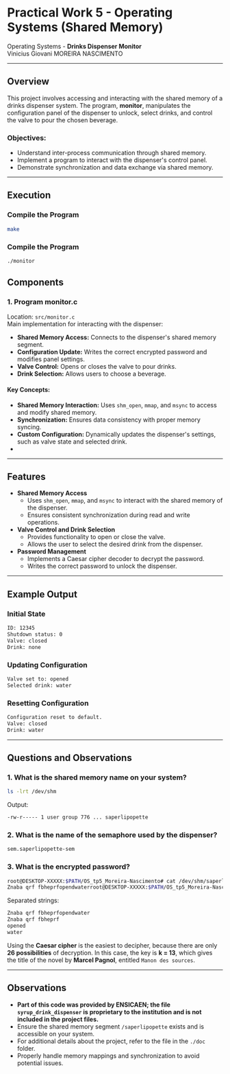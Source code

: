 # Practical Work 5 - Operating Systems (Shared Memory)
Operating Systems - **Drinks Dispenser Monitor**  
Vinicius Giovani MOREIRA NASCIMENTO  

---

## Overview
This project involves accessing and interacting with the shared memory of a drinks dispenser system. The program, **monitor**, manipulates the configuration panel of the dispenser to unlock, select drinks, and control the valve to pour the chosen beverage.

### Objectives:
- Understand inter-process communication through shared memory.
- Implement a program to interact with the dispenser's control panel.
- Demonstrate synchronization and data exchange via shared memory.

---

## Execution

### Compile the Program
```bash
make
```

### Compile the Program
```bash
./monitor
```

## Components

### 1. Program **monitor.c**
Location: `src/monitor.c`  
Main implementation for interacting with the dispenser:

- **Shared Memory Access:** Connects to the dispenser's shared memory segment.
- **Configuration Update:** Writes the correct encrypted password and modifies panel settings.
- **Valve Control:** Opens or closes the valve to pour drinks.
- **Drink Selection:** Allows users to choose a beverage.

#### Key Concepts:
- **Shared Memory Interaction:** Uses `shm_open`, `mmap`, and `msync` to access and modify shared memory.
- **Synchronization:** Ensures data consistency with proper memory syncing.
- **Custom Configuration:** Dynamically updates the dispenser's settings, such as valve state and selected drink.
- 

---

## Features
- **Shared Memory Access**
    - Uses `shm_open`, `mmap`, and `msync` to interact with the shared memory of the dispenser.
    - Ensures consistent synchronization during read and write operations.
- **Valve Control and Drink Selection**
    - Provides functionality to open or close the valve.
    - Allows the user to select the desired drink from the dispenser.
- **Password Management**
    - Implements a Caesar cipher decoder to decrypt the password.
    - Writes the correct password to unlock the dispenser.

---

## Example Output

### Initial State
```bash
ID: 12345
Shutdown status: 0
Valve: closed
Drink: none
```

### Updating Configuration
```bash
Valve set to: opened
Selected drink: water
```

### Resetting Configuration
```bash
Configuration reset to default.
Valve: closed
Drink: water
```

---

## Questions and Observations

### 1. What is the shared memory name on your system?
```bash
ls -lrt /dev/shm
```
Output:
```bash
-rw-r----- 1 user group 776 ... saperlipopette
```

### 2. What is the name of the semaphore used by the dispenser?
```bash
sem.saperlipopette-sem
```

### 3. What is the encrypted password?
```bash
root@DESKTOP-XXXXX:$PATH/OS_tp5_Moreira-Nascimento# cat /dev/shm/saperlipopette
Znaba qrf fbheprfopendwaterroot@DESKTOP-XXXXX:$PATH/OS_tp5_Moreira-Nascimento#
```
Separated strings:

```bash
Znaba qrf fbheprfopendwater
Znaba qrf fbheprf 
opened
water
```

Using the **Caesar cipher** is the easiest to decipher, because there are only **26 possibilities** of decryption. In this case, the key is **k = 13**, which gives the title of the novel by **Marcel Pagnol**, entitled `Manon des sources`.

---

## Observations

- **Part of this code was provided by ENSICAEN; the file `syrup_drink_dispenser` is proprietary to the institution and is not included in the project files.**
- Ensure the shared memory segment `/saperlipopette` exists and is accessible on your system.
- For additional details about the project, refer to the file in the `./doc` folder.
- Properly handle memory mappings and synchronization to avoid potential issues.